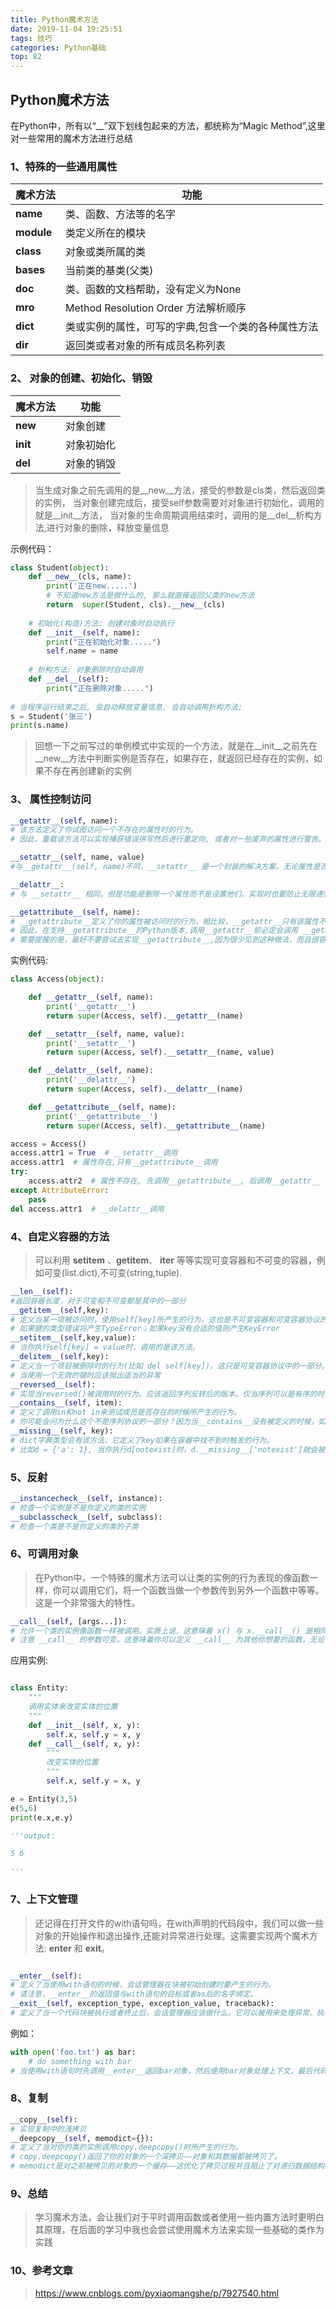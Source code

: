 ```yaml
---
title: Python魔术方法
date: 2019-11-04 19:25:51
tags: 技巧
categories: Python基础
top: 82
---
```


## Python魔术方法

在Python中，所有以“__”双下划线包起来的方法，都统称为“Magic Method”,这里对一些常用的魔术方法进行总结

### 1、特殊的一些通用属性

魔术方法 | 功能
-|-|
__name__| 类、函数、方法等的名字
__module__ | 类定义所在的模块
__class__ |对象或类所属的类
__bases__ |当前类的基类(父类)
__doc__ |类、函数的文档帮助，没有定义为None
__mro__ |Method Resolution Order 方法解析顺序 
__dict__ |类或实例的属性，可写的字典,包含一个类的各种属性方法
__dir__ | 返回类或者对象的所有成员名称列表

### 2、 对象的创建、初始化、销毁

魔术方法 | 功能
-|-|
__new__ | 对象创建
__init__ | 对象初始化
__del__ | 对象的销毁

<!--more-->

> 当生成对象之前先调用的是__new__方法，接受的参数是cls类，然后返回类的实例，
当对象创建完成后，接受self参数需要对对象进行初始化，调用的就是__init__方法，
当对象的生命周期调用结束时，调用的是__del__析构方法,进行对象的删除，释放变量信息

示例代码：

```python
class Student(object):
    def __new__(cls, name):
        print('正在new.....')
        # 不知道new方法是做什么的, 那么就直接返回父类的new方法
        return  super(Student, cls).__new__(cls)
 
    # 初始化(构造)方法: 创建对象时自动执行
    def __init__(self, name):
        print("正在初始化对象.....")
        self.name = name
 
    # 析构方法: 对象删除时自动调用
    def __del__(self):
        print("正在删除对象.....")
 
# 当程序运行结束之后, 会自动释放变量信息. 会自动调用析构方法;
s = Student('张三')
print(s.name)

```
>回想一下之前写过的单例模式中实现的一个方法，就是在__init__之前先在__new__方法中判断实例是否存在，如果存在，就返回已经存在的实例，如果不存在再创建新的实例

### 3、 属性控制访问

```python
__getattr__(self, name):
# 该方法定义了你试图访问一个不存在的属性时的行为。
# 因此，重载该方法可以实现捕获错误拼写然后进行重定向, 或者对一些废弃的属性进行警告。
```
```python
__setattr__(self, name, value)
#与__getattr__(self, name)不同，__setattr__ 是一个封装的解决方案。无论属性是否存在，它都允许你定义对对属性的赋值行为，以为这你可以对属性的值进行个性定制。实现__setattr__时要避免"无限递归"的错误
```
```python
__delattr__:
# 与 __setattr__ 相同，但是功能是删除一个属性而不是设置他们。实现时也要防止无限递归现象发生
```
```python
__getattribute__(self, name):
# __getattribute__定义了你的属性被访问时的行为，相比较，__getattr__只有该属性不存在时才会起作用。
# 因此，在支持__getattribute__的Python版本,调用__getattr__前必定会调用 __getattribute__。__getattribute__同样要避免"无限递归"的错误。
# 需要提醒的是，最好不要尝试去实现__getattribute__,因为很少见到这种做法，而且很容易出bug。
```

实例代码:
```python
class Access(object):

    def __getattr__(self, name):
        print('__getattr__')
        return super(Access, self).__getattr__(name)

    def __setattr__(self, name, value):
        print('__setattr__')
        return super(Access, self).__setattr__(name, value)

    def __delattr__(self, name):
        print('__delattr__')
        return super(Access, self).__delattr__(name)

    def __getattribute__(self, name):
        print('__getattribute__')
        return super(Access, self).__getattribute__(name)

access = Access()
access.attr1 = True  # __setattr__调用
access.attr1  # 属性存在,只有__getattribute__调用
try:
    access.attr2  # 属性不存在, 先调用__getattribute__, 后调用__getattr__
except AttributeError:
    pass
del access.attr1  # __delattr__调用
```

### 4、自定义容器的方法

> 可以利用 __setitem__ 、__getitem__、 __iter__ 等等实现可变容器和不可变的容器，例如可变(list.dict),不可变(string,tuple).

```python
__len__(self):
#返回容器长度，对于可变和不可变都是其中的一部分
__getitem__(self,key):
# 定义当某一项被访问时，使用self[key]所产生的行为。这也是不可变容器和可变容器协议的一部分。
# 如果键的类型错误将产生TypeError；如果key没有合适的值则产生KeyError
__setitem__(self,key,value):
# 当你执行self[key] = value时，调用的是该方法。
__delitem__(self,key):
# 定义当一个项目被删除时的行为(比如 del self[key])。这只是可变容器协议中的一部分。
# 当使用一个无效的键时应该抛出适当的异常
__reversed__(self):
# 实现当reversed()被调用时的行为。应该返回序列反转后的版本。仅当序列可以是有序的时候实现它，例如对于列表或者元组。
__contains__(self, item):
# 定义了调用in和not in来测试成员是否存在的时候所产生的行为。
# 你可能会问为什么这个不是序列协议的一部分？因为当__contains__没有被定义的时候，如果没有定义，那么Python会迭代容器中的元素来一个一个比较，从而决定返回True或者False。
__missing__(self, key):
# dict字典类型会有该方法，它定义了key如果在容器中找不到时触发的行为。
# 比如d = {'a': 1}, 当你执行d[notexist]时，d.__missing__['notexist']就会被调用。
```

### 5、反射

```python
__instancecheck__(self, instance):
# 检查一个实例是不是你定义的类的实例
__subclasscheck__(self, subclass):
# 检查一个类是不是你定义的类的子类
```

### 6、可调用对象

> 在Python中，一个特殊的魔术方法可以让类的实例的行为表现的像函数一样，你可以调用它们，将一个函数当做一个参数传到另外一个函数中等等。这是一个非常强大的特性。

```python
__call__(self, [args...]):
# 允许一个类的实例像函数一样被调用。实质上说，这意味着 x() 与 x.__call__() 是相同的。
# 注意 __call__ 的参数可变。这意味着你可以定义 __call__ 为其他你想要的函数，无论有多少个参数。
```

应用实例:

```python

class Entity: 
    """ 
    调用实体来改变实体的位置 
    """
    def __init__(self, x, y): 
        self.x, self.y = x, y 
    def __call__(self, x, y): 
        """ 
        改变实体的位置 
        """
        self.x, self.y = x, y

e = Entity(3,5)
e(5,6)
print(e.x,e.y)

'''output:

5 6

'''

```

### 7、上下文管理

> 还记得在打开文件的with语句吗，在with声明的代码段中，我们可以做一些对象的开始操作和退出操作,还能对异常进行处理。这需要实现两个魔术方法: __enter__ 和 __exit__。

```python

__enter__(self):
# 定义了当使用with语句的时候，会话管理器在块被初始创建时要产生的行为。
# 请注意，__enter__的返回值与with语句的目标或者as后的名字绑定。
__exit__(self, exception_type, exception_value, traceback):
# 定义了当一个代码块被执行或者终止后，会话管理器应该做什么。它可以被用来处理异常、执行清理工作或做一些代码块执行完毕之后的日常工作。如果代码块执行成功，exception_type，exception_value，和traceback将会为None。否则，你可以选择处理这个异常或者是直接交给用户处理。如果你想处理这个异常的话，请确保__exit__在所有语句结束之后返回True。如果你想让异常被会话管理器处理的话，那么就让其产生该异常。
```
例如：

```python
with open('foo.txt') as bar: 
    # do something with bar
# 当使用with语句时先调用__enter__返回bar对象，然后使用bar对象处理上下文，最后代码执行完后再调用__exit__,处理上下文结果
```

### 8、复制

```python
__copy__(self):
# 实现复制中的浅拷贝
__deepcopy__(self, memodict={}):
# 定义了当对你的类的实例调用copy.deepcopy()时所产生的行为。
# copy.deepcopy()返回了你的对象的一个深拷贝——对象和其数据都被拷贝了。
# memodict是对之前被拷贝的对象的一个缓存——这优化了拷贝过程并且阻止了对递归数据结构拷贝时的无限递归。
```

### 9、总结

> 学习魔术方法，会让我们对于平时调用函数或者使用一些内置方法时更明白其原理，在后面的学习中我也会尝试使用魔术方法来实现一些基础的类作为实践

### 10、参考文章

> https://www.cnblogs.com/pyxiaomangshe/p/7927540.html
